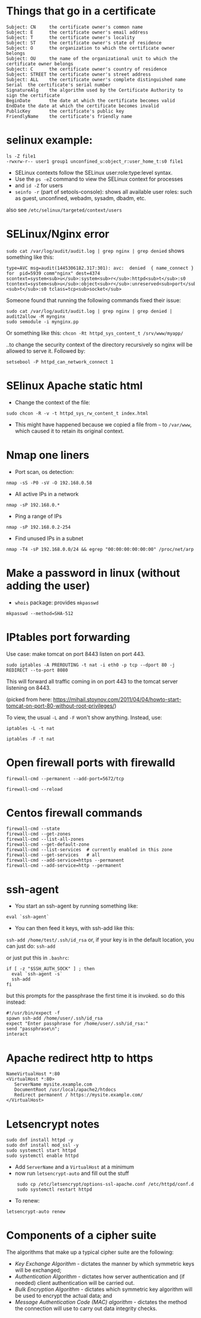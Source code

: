 # Things that go in a certificate

    Subject: CN     the certificate owner's common name
    Subject: E      the certificate owner's email address
    Subject: T      the certificate owner's locality
    Subject: ST     the certificate owner's state of residence
    Subject: O      the organization to which the certificate owner belongs
    Subject: OU     the name of the organizational unit to which the certificate owner belongs
    Subject: C      the certificate owner's country of residence
    Subject: STREET the certificate owner's street address
    Subject: ALL    the certificate owner's complete distinguished name
    Serial  the certificate's serial number
    SignatureAlg    the algorithm used by the Certificate Authority to sign the certificate
    BeginDate       the date at which the certificate becomes valid
    EndDate the date at which the certificate becomes invalid
    PublicKey       the certificate's public key
    FriendlyName    the certificate's friendly name

# selinux example:

    ls -Z file1
    -rwxrw-r-- user1 group1 unconfined_u:object_r:user_home_t:s0 file1

-   SELinux contexts follow the SELinux user:role:type:level syntax.
-   Use the `ps -eZ` command to view the SELinux context for processes
-   and `id -Z` for users
-   `seinfo -r` (part of setools-console): shows all available user roles: such as guest, unconfined, webadm, sysadm, dbadm, etc.

also see `/etc/selinux/targeted/context/users`

# SELinux/Nginx error

`sudo cat /var/log/audit/audit.log | grep nginx | grep denied`
shows something like this:

```
type=AVC msg=audit(1445306182.317:301): avc:  denied  { name_connect } for  pid=5939 comm"nginx" dest=4374 scontext=system<sub>u</sub>:system<sub>r</sub>:httpd<sub>t</sub>:s0 tcontext=system<sub>u</sub>:object<sub>r</sub>:unreserved<sub>port</sub><sub>t</sub>:s0 tclass=tcp<sub>socket</sub>
```

Someone found that running the following commands fixed their issue:
```
sudo cat /var/log/audit/audit.log | grep nginx | grep denied | audit2allow -M mynginx
sudo semodule -i mynginx.pp
```
Or something like this:
`chcon -Rt httpd_sys_content_t /srv/www/myapp/`

..to change the security context of the directory recursively so nginx will be allowed to serve it. Followed by:

`setsebool -P httpd_can_network_connect 1`

# SElinux Apache static html

-   Change the context of the file:

`sudo chcon -R -v -t httpd_sys_rw_content_t index.html`

-   This might have happened because we copied a file from `~` to
    `/var/www`, which caused it to retain its original context.

# Nmap one liners

-   Port scan, os detection:

`nmap -sS -P0 -sV -O 192.168.0.58`

-   All active IPs in a network

`nmap -sP 192.168.0.*`

-   Ping a range of IPs

`nmap -sP 192.168.0.2-254`

-   Find unused IPs in a subnet

`nmap -T4 -sP 192.168.0.0/24 && egrep "00:00:00:00:00:00" /proc/net/arp`

# Make a password in linux (without adding the user)

-   `whois` package: provides `mkpasswd`

`mkpasswd --method=SHA-512`

# IPtables port forwarding

Use case: make tomcat on port 8443 listen on port 443.

`sudo iptables -A PREROUTING -t nat -i eth0 -p tcp --dport 80 -j REDIRECT --to-port 8080`

This will forward all traffic coming in on port 443 to the tomcat
server listening on 8443.

(picked from here: <https://mihail.stoynov.com/2011/04/04/howto-start-tomcat-on-port-80-without-root-privileges/>)

To view, the usual `-L` and `-F` won't show anything. Instead, use:

`iptables -L -t nat`

`iptables -F -t nat`

# Open firewall ports with firewalld

`firewall-cmd --permanent --add-port=5672/tcp`

`firewall-cmd --reload`

# Centos firewall commands

    firewall-cmd --state
    firewall-cmd --get-zones
    firewall-cmd --list-all-zones
    firewall-cmd --get-default-zone
    firewall-cmd --list-services  # currently enabled in this zone
    firewall-cmd --get-services   # all
    firewall-cmd --add-service=https --permanent
    firewall-cmd --add-service=http --permanent

# ssh-agent

-   You start an ssh-agent by running something like:

`` eval `ssh-agent` ``

-   You can then feed it keys, with ssh-add like this:

`ssh-add /home/test/.ssh/id_rsa`
or, if your key is in the default location, you can just do:
`ssh-add`

or just put this in `.bashrc`:

    if [ -z "$SSH_AUTH_SOCK" ] ; then
      eval `ssh-agent -s`
      ssh-add
    fi

but this prompts for the passphrase the first time it is invoked. so do this instead:

    #!/usr/bin/expect -f
    spawn ssh-add /home/user/.ssh/id_rsa
    expect "Enter passphrase for /home/user/.ssh/id_rsa:"
    send "passphrase\n";
    interact

# Apache redirect http to https

    NameVirtualHost *:80
    <VirtualHost *:80>
       ServerName mysite.example.com
       DocumentRoot /usr/local/apache2/htdocs 
       Redirect permanent / https://mysite.example.com/
    </VirtualHost>

# Letsencrypt notes

    sudo dnf install httpd -y
    sudo dnf install mod_ssl -y
    sudo systemctl start httpd
    sudo systemctl enable httpd

-   Add `ServerName` and a `VirtualHost` at a minimum
-   now run `letsencrypt-auto` and fill out the stuff

```
    sudo cp /etc/letsencrypt/options-ssl-apache.conf /etc/httpd/conf.d
    sudo systemctl restart httpd
```

-   To renew:

`letsencrypt-auto renew`

# Components of a cipher suite

The algorithms that make up a typical cipher suite are the following:

-   *Key Exchange Algorithm* - dictates the manner by which symmetric keys
    will be exchanged;
-   *Authentication Algorithm* - dictates how server authentication and
    (if needed) client authentication will be carried out.
-   *Bulk Encryption Algorithm* - dictates which symmetric key algorithm
    will be used to encrypt the actual data; and
-   *Message Authentication Code (MAC) algorithm* - dictates the method
    the connection will use to carry out data integrity checks.
